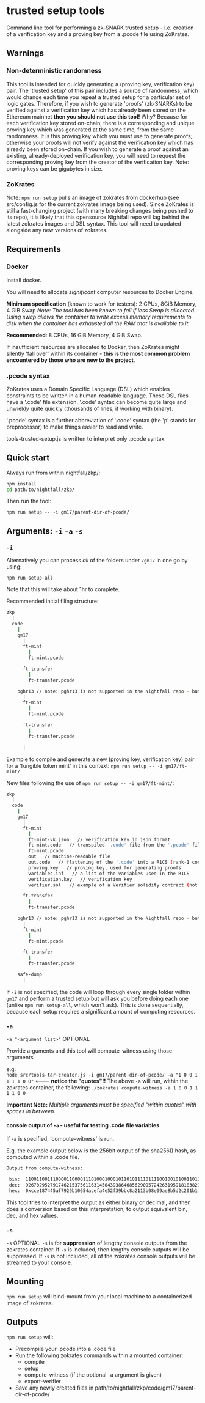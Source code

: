 # trusted setup tools

Command line tool for performing a zk-SNARK trusted setup - i.e. creation of a verification key and
a proving key from a .pcode file using ZoKrates.

## Warnings

### Non-deterministic randomness

This tool is intended for quickly generating a (proving key, verification key) pair. The 'trusted
setup' of this pair includes a source of randomness, which would change each time you repeat a
trusted setup for a particular set of logic gates. Therefore, if you wish to generate 'proofs'
(zk-SNARKs) to be verified against a verification key which has already been stored on the Ethereum
mainnet **then you should not use this tool!** Why? Because for each verification key stored
on-chain, there is a corresponding and unique proving key which was generated at the same time, from
the same randomness. It is this proving key which you must use to generate proofs; otherwise your
proofs will not verify against the verification key which has already been stored on-chain. If you
wish to generate a proof against an existing, already-deployed verification key, you will need to
request the corresponding proving key from the creator of the verification key. Note: proving keys
can be gigabytes in size.

### ZoKrates

Note: `npm run setup` pulls an image of zokrates from dockerhub (see src/config.js for the current
zokrates image being used). Since ZoKrates is still a fast-changing project (with many breaking
changes being pushed to its repo), it is likely that this opensource Nightfall repo will lag behind
the latest zokrates images and DSL syntax. This tool will need to updated alongside any new versions
of zokrates.

## Requirements

### Docker

Install docker.

You will need to allocate _significant_ computer resources to Docker Engine.

**Minimum specification** (known to work for testers): 2 CPUs, 8GiB Memory, 4 GiB Swap _Note: The
tool has been known to fail if less Swap is allocated. Using swap allows the container to write
excess memory requirements to disk when the container has exhausted all the RAM that is available to
it._

**Recommended**: 8 CPUs, 16 GiB Memory, 4 GiB Swap.

If insufficient resources are allocated to Docker, then ZoKrates might silently 'fall over' within
its container - **this is the most common problem encountered by those who are new to the project**.

### .pcode syntax

ZoKrates uses a Domain Specific Language (DSL) which enables constraints to be written in a
human-readable language. These DSL files have a '.code' file extension. '.code' syntax can become
quite large and unwieldy quite quickly (thousands of lines, if working with binary).

'.pcode' syntax is a further abbreviation of '.code' syntax (the 'p' stands for preprocessor) to
make things easier to read and write.

tools-trusted-setup.js is written to interpret only .pcode syntax.

## Quick start

Always run from within nightfall/zkp/:

```sh
npm install
cd path/to/nightfall/zkp/
```

Then run the tool:

`npm run setup -- -i gm17/parent-dir-of-pcode/`

## Arguments: `-i` `-a` `-s`

### `-i`

Alternatively you can process _all_ of the folders under `/gm17` in one go by using:

`npm run setup-all`

Note that this will take about 1hr to complete.

Recommended initial filing structure:

```sh
zkp
  |
  code
    |
    gm17
      |
      ft-mint
        |
        ft-mint.pcode

      ft-transfer
        |
        ft-transfer.pcode

    pghr13 // note: pghr13 is not supported in the Nightfall repo - but tools-trusted-setup.js only supports it to mirror zokrates.
      |
      ft-mint
        |
        ft-mint.pcode

      ft-transfer
        |
        ft-transfer.pcode

      |
```

Example to compile and generate a new (proving key, verification key) pair for a 'fungible token
mint' in this context: `npm run setup -- -i gm17/ft-mint/`

New files following the use of `npm run setup -- -i gm17/ft-mint/`:

```sh
zkp
  |
  code
    |
    gm17
      |
      ft-mint
        |
        ft-mint-vk.json   // verification key in json format
        ft-mint.code   // transpiled '.code' file from the '.pcode' file
        ft-mint.pcode
        out   // machine-readable file
        out.code   // flattening of the '.code' into a R1CS (rank-1 constraint system)
        proving.key   // proving key, used for generating proofs
        variables.inf   // a list of the variables used in the R1CS
        verification.key   // verification key
        verifier.sol   // example of a Verifier solidity contract (not compliant with EIP1922)

      ft-transfer
        |
        ft-transfer.pcode

    pghr13 // note: pghr13 is not supported in the Nightfall repo - but tools-trusted-setup.js only supports it to mirror zokrates.
      |
      ft-mint
        |
        ft-mint.pcode

      ft-transfer
        |
        ft-transfer.pcode

    safe-dump
      |
```

If `-i` is not specified, the code will loop through every single folder within `gm17` and perform a
trusted setup but will ask you before doing each one (unlike `npm run setup-all`, which won't ask).
This is done sequentially, because each setup requires a significant amount of computing resources.

### `-a`

`-a "<argument list>"` OPTIONAL

Provide arguments and this tool will compute-witness using those arguments.

e.g.  
`node src/tools-tar-creator.js -i gm17/parent-dir-of-pcode/ -a "1 0 0 1 1 1 1 0 0"` <--- **notice
the "quotes"!!** The above `-a` will run, within the zokrates container, the following:
`./zokrates compute-witness -a 1 0 0 1 1 1 1 0 0`

**Important Note:** _Multiple arguments must be specified "within quotes" with spaces in between._

#### console output of `-a` - useful for testing .code file variables

If -a is specified, 'compute-witness' is run.

E.g. the example output below is the 256bit output of the sha256() hash, as computed within a .code
file.

```sh
Output from compute-witness:

 bin:  1100110011100001100001110100010001011010111101111001001010011011000100000110010101001010110011101111101001001110010100101111001110011011101111001000101000100001000100111011000010001110000010011010111010001011010111010010110000100000000110110001111111001111
 dec:  92670295279174621537561163145043938646856290957242631959181838212798520958927
 hex:  0xcce187445af7929b10654acefa4e52f39bbc8a2113b08e09ae8b5d2c201b1fcf
```

This tool tries to interpret the output as either binary or decimal, and then does a conversion
based on this interpretation, to output equivalent bin, dec, and hex values.

### `-s`

`-s` OPTIONAL `-s` is for **suppression** of lengthy console outputs from the zokrates container. If
`-s` is included, then lengthy console outputs will be suppressed. If `-s` is not included, all of
the zokrates console outputs will be streamed to your console.

## Mounting

`npm run setup` will bind-mount from your local machine to a containerized image of zokrates.

## Outputs

`npm run setup` will:

- Precompile your .pcode into a .code file
- Run the following zokrates commands within a mounted container:
  - compile
  - setup
  - compute-witness (if the optional -a argument is given)
  - export-verifier
- Save any newly created files in path/to/nightfall/zkp/code/gm17/parent-dir-of-pcode/
